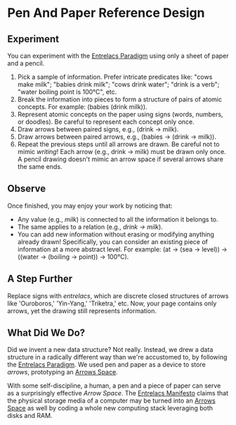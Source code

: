 # Pen And Paper Reference Design

## Experiment

You can experiment with the [Entrelacs Paradigm](ArrowParadigm.md) using only a sheet of paper and a pencil.

1. Pick a sample of information. Prefer intricate predicates like: "cows make milk"; "babies drink milk"; "cows drink water"; "drink is a verb"; "water boiling point is 100°C", etc.
2. Break the information into pieces to form a structure of pairs of atomic concepts. For example: (babies (drink milk)).
3. Represent atomic concepts on the paper using signs (words, numbers, or doodles). Be careful to represent each concept only once.
4. Draw arrows between paired signs, e.g., (drink → milk).
5. Draw arrows between paired arrows, e.g., (babies → (drink → milk)).
6. Repeat the previous steps until all arrows are drawn. Be careful not to mimic _writing_! Each arrow (e.g., drink → milk) must be drawn only once. A pencil drawing doesn't mimic an arrow space if several arrows share the same ends.

## Observe

Once finished, you may enjoy your work by noticing that:

* Any value (e.g., _milk_) is connected to all the information it belongs to.
* The same applies to a relation (e.g., _drink → milk_).
* You can add new information without erasing or modifying anything already drawn! Specifically, you can consider an existing piece of information at a more abstract level. For example: (at → (sea → level)) → ((water → (boiling → point)) → 100°C).

## A Step Further

Replace signs with _entrelacs_, which are discrete closed structures of arrows like 'Ouroboros,' 'Yin-Yang,' 'Triketra,' etc. Now, your page contains only arrows, yet the drawing still represents information.

## What Did We Do?

Did we invent a new data structure? Not really. Instead, we drew a data structure in a radically different way than we're accustomed to, by following the [Entrelacs Paradigm](ArrowParadigm.md). We used pen and paper as a device to store _arrows_, prototyping an [Arrows Space](ArrowsSpace.md).

With some self-discipline, a human, a pen and a piece of paper can serve as a surprisingly effective _Arrow Space_. The [Entrelacs Manifesto](EntrelacsManifesto.md) claims that the physical storage media of a computer may be turned into an [Arrows Space](ArrowsSpace.md) as well by coding a whole new computing stack leveraging both disks and RAM.

